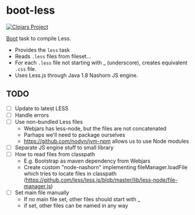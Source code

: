 # boot-less
[![Clojars Project](http://clojars.org/deraen/boot-less/latest-version.svg)](http://clojars.org/deraen/boot-less)

[Boot](https://github.com/boot-clj/boot) task to compile Less.

* Provides the `less` task
* Reads `.less` files from fileset...
* For each `.less` file not starting with \_ (underscore), creates
equivalent `.css` file.
* Uses Less.js through Java 1.8 Nashorn JS engine.

## TODO

- [ ] Update to latest LESS
- [ ] Handle errors
- [ ] Use non-bundled Less files
  - Webjars has less-node, but the files are not concatenated
  - Parhaps we'll need to package ourselves
  - https://github.com/nodyn/jvm-npm allows us to use Node modules
- [ ] Separate JS engine stuff to small library
- [ ] How to read files from classpath
  - E.g. Bootstrap as maven dependency from Webjars
  - Create custom "node-nashorn" implementing fileManager.loadFile which tries to locate files in classpath (https://github.com/less/less.js/blob/master/lib/less-node/file-manager.js)
- [ ] Set main file manually
  - If no main file set, other files should start with \_
  - if set, other files can be named in any way
